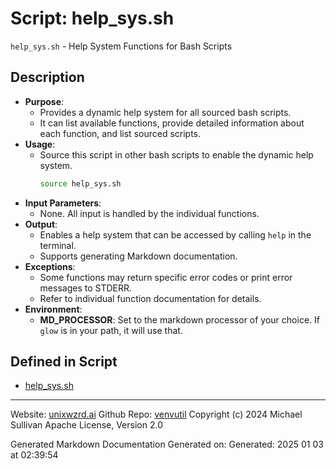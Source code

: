 # Script: help_sys.sh
`help_sys.sh` - Help System Functions for Bash Scripts
## Description
- **Purpose**: 
  - Provides a dynamic help system for all sourced bash scripts.
  - It can list available functions, provide detailed information about each function, and list sourced scripts.
- **Usage**: 
  - Source this script in other bash scripts to enable the dynamic help system.
    ```bash
    source help_sys.sh
    ```
- **Input Parameters**: 
  - None. All input is handled by the individual functions.
- **Output**: 
  - Enables a help system that can be accessed by calling `help` in the terminal.
  - Supports generating Markdown documentation.
- **Exceptions**: 
  - Some functions may return specific error codes or print error messages to STDERR.
  - Refer to individual function documentation for details.
- **Environment**:
  - **MD_PROCESSOR**: Set to the markdown processor of your choice. If `glow` is in your path, it will use that.



## Defined in Script

* [help_sys.sh](../help_sys_sh.md)
---

Website: [unixwzrd.ai](https://unixwzrd.ai)
Github Repo: [venvutil](https://github.com/unixwzrd/venvutil)
Copyright (c) 2024 Michael Sullivan
Apache License, Version 2.0

Generated Markdown Documentation
Generated on: Generated: 2025 01 03 at 02:39:54
